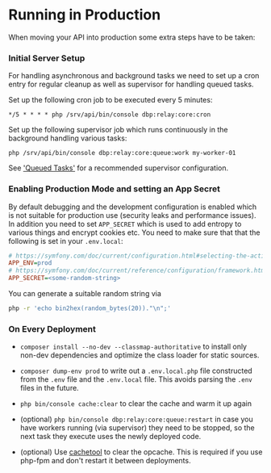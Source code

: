 # Running in Production

When moving your API into production some extra steps have to be taken:

### Initial Server Setup

For handling asynchronous and background tasks we need to set up a cron entry
for regular cleanup as well as supervisor for handling queued tasks.

Set up the following cron job to be executed every 5 minutes:

```
*/5 * * * * php /srv/api/bin/console dbp:relay:core:cron
```

Set up the following supervisor job which runs continuously in the background
handling various tasks:

```
php /srv/api/bin/console dbp:relay:core:queue:work my-worker-01
```

See ['Queued Tasks'](./bundles/core/queue.md) for a recommended supervisor
configuration.

### Enabling Production Mode and setting an App Secret

By default debugging and the development configuration is enabled which is not
suitable for production use (security leaks and performance issues). In addition
you need to set `APP_SECRET` which is used to add entropy to various things and
encrypt cookies etc. You need to make sure that that the following is set in
your `.env.local`:

```ini
# https://symfony.com/doc/current/configuration.html#selecting-the-active-environment
APP_ENV=prod
# https://symfony.com/doc/current/reference/configuration/framework.html#secret
APP_SECRET=<some-random-string>
```

You can generate a suitable random string via

```bash
php -r 'echo bin2hex(random_bytes(20))."\n";'
```

### On Every Deployment

* `composer install --no-dev --classmap-authoritative` to install only non-dev dependencies and optimize the class loader for static sources.

* `composer dump-env prod` to write out a `.env.local.php` file constructed from the `.env` file and the `.env.local` file. This avoids parsing the `.env` files in the future.

* `php bin/console cache:clear` to clear the cache and warm it up again

* (optional) `php bin/console dbp:relay:core:queue:restart` in case you have
   workers running (via supervisor) they need to be stopped, so the next task
   they execute uses the newly deployed code.

* (optional) Use [cachetool](https://github.com/gordalina/cachetool) to clear
  the opcache. This is required if you use php-fpm and don't restart it between
  deployments.